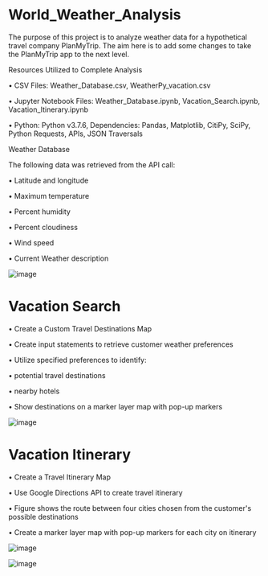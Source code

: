 # World_Weather_Analysis
The purpose of this project is to analyze weather data for a hypothetical travel company PlanMyTrip. The aim here is to add some changes to take the PlanMyTrip app to the next level.

Resources Utilized to Complete Analysis

•	CSV Files: Weather_Database.csv, WeatherPy_vacation.csv

•	Jupyter Notebook Files: Weather_Database.ipynb, Vacation_Search.ipynb, Vacation_Itinerary.ipynb

•	Python: Python v3.7.6, Dependencies: Pandas, Matplotlib, CitiPy, SciPy, Python Requests, APIs, JSON Traversals

Weather Database

The following data was retrieved from the API call:

•	Latitude and longitude

•	Maximum temperature

•	Percent humidity

•	Percent cloudiness

•	Wind speed

•	Current Weather description
 
 ![image](https://user-images.githubusercontent.com/96086671/166950098-1fdbc51a-4743-45c4-bee5-45cc51217eec.png)



# Vacation Search

•	Create a Custom Travel Destinations Map

•	Create input statements to retrieve customer weather preferences

•	Utilize specified preferences to identify:

•	potential travel destinations

•	nearby hotels

•	Show destinations on a marker layer map with pop-up markers
 
 ![image](https://user-images.githubusercontent.com/96086671/166950188-4edf159f-ad83-4bcd-b102-759a47fc130c.png)


# Vacation Itinerary

•	Create a Travel Itinerary Map

•	Use Google Directions API to create travel itinerary

•	Figure shows the route between four cities chosen from the customer's possible destinations

•	Create a marker layer map with pop-up markers for each city on itinerary
 
 
 ![image](https://user-images.githubusercontent.com/96086671/166950304-b61088f6-6b57-48eb-9cce-d869e2ab6c45.png)




 ![image](https://user-images.githubusercontent.com/96086671/166950382-4e0901d4-b4dd-40f1-8849-8ce43609788e.png)

